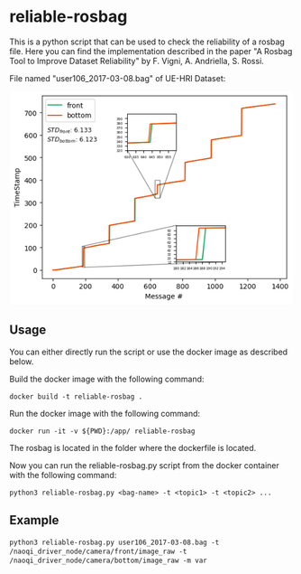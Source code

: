 # reliable-rosbag
This is a python script that can be used to check the reliability of a rosbag file. 
Here you can find the implementation described in the paper "A Rosbag Tool to Improve Dataset Reliability" by F. Vigni, A. Andriella, S. Rossi.

File named "user106_2017-03-08.bag" of UE-HRI Dataset: 

![alt text](img/example.png)


## Usage
You can either directly run the script or use the docker image as described below.


Build the docker image with the following command:
```
docker build -t reliable-rosbag .
```

Run the docker image with the following command:

```
docker run -it -v ${PWD}:/app/ reliable-rosbag 
```

The rosbag is located in the folder where the dockerfile is located.

Now you can run the reliable-rosbag.py script from the docker container with the following command:
```
python3 reliable-rosbag.py <bag-name> -t <topic1> -t <topic2> ...
```

## Example

```
python3 reliable-rosbag.py user106_2017-03-08.bag -t /naoqi_driver_node/camera/front/image_raw -t /naoqi_driver_node/camera/bottom/image_raw -m var
```
